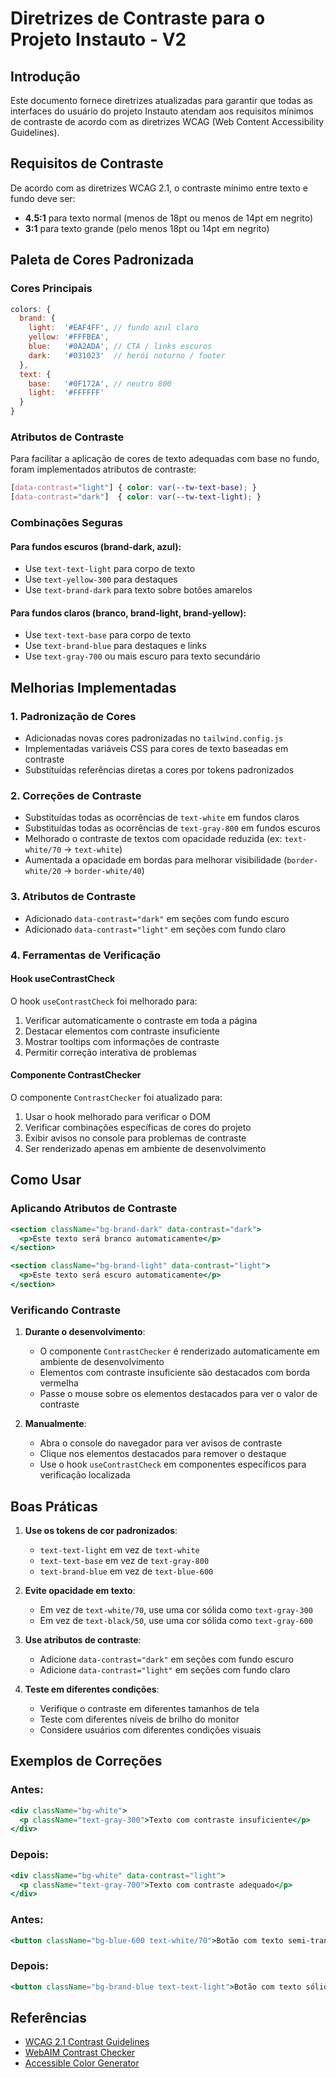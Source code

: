 # Diretrizes de Contraste para o Projeto Instauto - V2

## Introdução

Este documento fornece diretrizes atualizadas para garantir que todas as interfaces do usuário do projeto Instauto atendam aos requisitos mínimos de contraste de acordo com as diretrizes WCAG (Web Content Accessibility Guidelines).

## Requisitos de Contraste

De acordo com as diretrizes WCAG 2.1, o contraste mínimo entre texto e fundo deve ser:

- **4.5:1** para texto normal (menos de 18pt ou menos de 14pt em negrito)
- **3:1** para texto grande (pelo menos 18pt ou 14pt em negrito)

## Paleta de Cores Padronizada

### Cores Principais

```javascript
colors: {
  brand: {
    light:  '#EAF4FF', // fundo azul claro
    yellow: '#FFFBEA',
    blue:   '#0A2ADA', // CTA / links escuros
    dark:   '#031023'  // herói noturno / footer
  },
  text: {
    base:   '#0F172A', // neutro 800
    light:  '#FFFFFF'
  }
}
```

### Atributos de Contraste

Para facilitar a aplicação de cores de texto adequadas com base no fundo, foram implementados atributos de contraste:

```css
[data-contrast="light"] { color: var(--tw-text-base); }
[data-contrast="dark"]  { color: var(--tw-text-light); }
```

### Combinações Seguras

#### Para fundos escuros (brand-dark, azul):
- Use `text-text-light` para corpo de texto
- Use `text-yellow-300` para destaques
- Use `text-brand-dark` para texto sobre botões amarelos

#### Para fundos claros (branco, brand-light, brand-yellow):
- Use `text-text-base` para corpo de texto
- Use `text-brand-blue` para destaques e links
- Use `text-gray-700` ou mais escuro para texto secundário

## Melhorias Implementadas

### 1. Padronização de Cores

- Adicionadas novas cores padronizadas no `tailwind.config.js`
- Implementadas variáveis CSS para cores de texto baseadas em contraste
- Substituídas referências diretas a cores por tokens padronizados

### 2. Correções de Contraste

- Substituídas todas as ocorrências de `text-white` em fundos claros
- Substituídas todas as ocorrências de `text-gray-800` em fundos escuros
- Melhorado o contraste de textos com opacidade reduzida (ex: `text-white/70` → `text-white`)
- Aumentada a opacidade em bordas para melhorar visibilidade (`border-white/20` → `border-white/40`)

### 3. Atributos de Contraste

- Adicionado `data-contrast="dark"` em seções com fundo escuro
- Adicionado `data-contrast="light"` em seções com fundo claro

### 4. Ferramentas de Verificação

#### Hook useContrastCheck

O hook `useContrastCheck` foi melhorado para:

1. Verificar automaticamente o contraste em toda a página
2. Destacar elementos com contraste insuficiente
3. Mostrar tooltips com informações de contraste
4. Permitir correção interativa de problemas

#### Componente ContrastChecker

O componente `ContrastChecker` foi atualizado para:

1. Usar o hook melhorado para verificar o DOM
2. Verificar combinações específicas de cores do projeto
3. Exibir avisos no console para problemas de contraste
4. Ser renderizado apenas em ambiente de desenvolvimento

## Como Usar

### Aplicando Atributos de Contraste

```jsx
<section className="bg-brand-dark" data-contrast="dark">
  <p>Este texto será branco automaticamente</p>
</section>

<section className="bg-brand-light" data-contrast="light">
  <p>Este texto será escuro automaticamente</p>
</section>
```

### Verificando Contraste

1. **Durante o desenvolvimento**:
   - O componente `ContrastChecker` é renderizado automaticamente em ambiente de desenvolvimento
   - Elementos com contraste insuficiente são destacados com borda vermelha
   - Passe o mouse sobre os elementos destacados para ver o valor de contraste

2. **Manualmente**:
   - Abra o console do navegador para ver avisos de contraste
   - Clique nos elementos destacados para remover o destaque
   - Use o hook `useContrastCheck` em componentes específicos para verificação localizada

## Boas Práticas

1. **Use os tokens de cor padronizados**:
   - `text-text-light` em vez de `text-white`
   - `text-text-base` em vez de `text-gray-800`
   - `text-brand-blue` em vez de `text-blue-600`

2. **Evite opacidade em texto**:
   - Em vez de `text-white/70`, use uma cor sólida como `text-gray-300`
   - Em vez de `text-black/50`, use uma cor sólida como `text-gray-600`

3. **Use atributos de contraste**:
   - Adicione `data-contrast="dark"` em seções com fundo escuro
   - Adicione `data-contrast="light"` em seções com fundo claro

4. **Teste em diferentes condições**:
   - Verifique o contraste em diferentes tamanhos de tela
   - Teste com diferentes níveis de brilho do monitor
   - Considere usuários com diferentes condições visuais

## Exemplos de Correções

### Antes:
```jsx
<div className="bg-white">
  <p className="text-gray-300">Texto com contraste insuficiente</p>
</div>
```

### Depois:
```jsx
<div className="bg-white" data-contrast="light">
  <p className="text-gray-700">Texto com contraste adequado</p>
</div>
```

### Antes:
```jsx
<button className="bg-blue-600 text-white/70">Botão com texto semi-transparente</button>
```

### Depois:
```jsx
<button className="bg-brand-blue text-text-light">Botão com texto sólido</button>
```

## Referências

- [WCAG 2.1 Contrast Guidelines](https://www.w3.org/WAI/WCAG21/Understanding/contrast-minimum.html)
- [WebAIM Contrast Checker](https://webaim.org/resources/contrastchecker/)
- [Accessible Color Generator](https://learnui.design/tools/accessible-color-generator.html) 